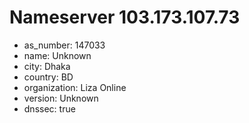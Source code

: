# Nameserver 103.173.107.73

* as_number: 147033
* name: Unknown
* city: Dhaka
* country: BD
* organization: Liza Online
* version: Unknown
* dnssec: true
